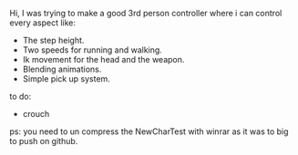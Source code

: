 Hi, I was trying to make a good 3rd person controller where i can control every aspect like:
- The step height.
- Two speeds for running and walking.
- Ik movement for the head and the weapon.
- Blending animations.
- Simple pick up system.

to do:
- crouch 




ps: you need to un compress the NewCharTest with winrar as it was to big to push on github.
